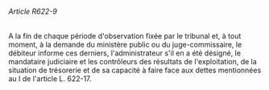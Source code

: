 ###### Article R622-9

A la fin de chaque période d'observation fixée par le tribunal et, à tout moment, à la demande du ministère public ou du juge-commissaire, le débiteur informe ces derniers, l'administrateur s'il en a été désigné, le mandataire judiciaire et les contrôleurs des résultats de l'exploitation, de la situation de trésorerie et de sa capacité à faire face aux dettes mentionnées au I de l'article L. 622-17.

